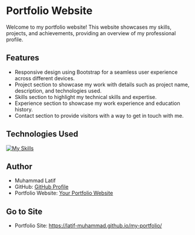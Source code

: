 # Portfolio Website

Welcome to my portfolio website! This website showcases my skills, projects, and achievements, providing an overview of my professional profile.


## Features

- Responsive design using Bootstrap for a seamless user experience across different devices.
- Project section to showcase my work with details such as project name, description, and technologies used.
- Skills section to highlight my technical skills and expertise.
- Experience section to showcase my work experience and education history.
- Contact section to provide visitors with a way to get in touch with me.

## Technologies Used
   [![My Skills](https://skillicons.dev/icons?i=html,css,bootstrap,js,react)](https://skillicons.dev)
   
## Author

- Muhammad Latif
- GitHub: [GitHub Profile](https://github.com/latif-muhammad)
- Portfolio Website: [Your Portfolio Website]( https://latif-muhammad.github.io/my-portfolio/)

## Go to Site
- Portfolio Site: https://latif-muhammad.github.io/my-portfolio/